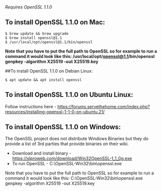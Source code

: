 *Requires OpenSSL 1.1.0*

## To install OpenSSL 1.1.0 on Mac:

	$ brew update && brew upgrade
	$ brew install openssl@1.1
	$ /usr/local/opt/openssl@1.1/bin/openssl

**Note that you have to put the full path to OpenSSL so for example to run a command it would look like this:  /usr/local/opt/openssl@1.1/bin/openssl genpkey -algorithm X25519 -out X25519.key**

##To install OpenSSL 1.1.0 on Debian Linux:

	$ apt update && apt install openssl

## To install OpenSSL 1.1.0 on Ubuntu Linux:

  Follow instructions here - https://forums.servethehome.com/index.php?resources/installing-openssl-1-1-0-on-ubuntu.21/

## To install OpenSSL 1.1.0 on Windows:

  The OpenSSL project does not distribute Windows Binaries but they do provide a list of 3rd parties that provide binaries on their wiki.
  - Download and install binary - https://slproweb.com/download/Win32OpenSSL-1_1_0g.exe
  - To run OpenSSL - C:\OpenSSL-Win32\bin\openssl.exe

Note that you have to put the full path to OpenSSL so for example to run a command it would look like this: C:\OpenSSL-Win32\bin\openssl.exe genpkey -algorithm X25519 -out X25519.key
